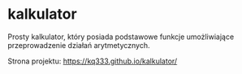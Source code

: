 # kalkulator
Prosty kalkulator, który posiada podstawowe funkcje umożliwiające przeprowadzenie działań arytmetycznych.

Strona projektu: https://kq333.github.io/kalkulator/
